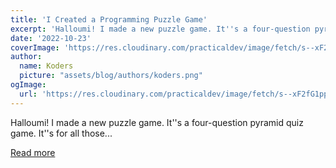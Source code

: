 ```yaml
---
title: 'I Created a Programming Puzzle Game'
excerpt: 'Halloumi! I made a new puzzle game. It''s a four-question pyramid quiz game. It''s for all those...'
date: '2022-10-23'
coverImage: 'https://res.cloudinary.com/practicaldev/image/fetch/s--xF2fG1pp--/c_imagga_scale,f_auto,fl_progressive,h_420,q_auto,w_1000/https://dev-to-uploads.s3.amazonaws.com/uploads/articles/6ieqvh6n69h2uzk3y5tm.png'
author:
  name: Koders
  picture: "assets/blog/authors/koders.png"
ogImage:
  url: 'https://res.cloudinary.com/practicaldev/image/fetch/s--xF2fG1pp--/c_imagga_scale,f_auto,fl_progressive,h_420,q_auto,w_1000/https://dev-to-uploads.s3.amazonaws.com/uploads/articles/6ieqvh6n69h2uzk3y5tm.png'
---
```


Halloumi! I made a new puzzle game. It''s a four-question pyramid quiz game. It''s for all those...

[Read more](https://dev.to/perssondennis/i-created-a-programming-puzzle-game-250h)
